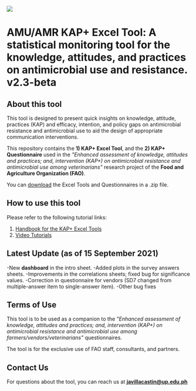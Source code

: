 ![](https://lh3.googleusercontent.com/tOEC1iCu71fTnb0patE4SWzbvfubSAlOXqbANuY9AoWUcmW6GuC5mahllpajf7NSrzDhtMteSvNPMoIl8nKrEhWPbsDJkDuIbukWfDlMrrEbx-KarhaxNSxssrWMSD9MhtDa0P8ICaX7WGhY2BZOzlT1V-QWiECp1YXTOdA3GDsyXxY0VFa-18FcmWn3lZvoB9JYhlmnDE-0QWV_I0ONsa7-Q9IOsb42nIARpHoQujM6mRgabS_gGBJxf6Ybg-WNPRRbyYhE_tSkOAejz-WKQ9TyPo6dFSl42HX03RZcInYEQQ_UlHaqu_kif5NymnIA-WsFvWnmgTp34m3Hh-glYx4UudIDRvbu-__LRcEWRZqombNAN1FvFJxzCD3jpxY_ZI57SVj-CY6Hkepcw9QcBLqCM3cRJX-1WZ_1DPg12y8koJPt55XP2il5Oe84rIu-MINz0rIp-ZJcLJ2wHMFSyE-_BuvvOodNhfLutpKqdawvJUOLFz3bhExKupLBo6KOc4fk8OeMNRZ_VXnODXwspKvEUY38M57YeHTuXqW7ngyGcDGzOrJ8Z7pkDXGwPBz240RJA7EKhWtID-gJ98ltosUviQcxqNrd73YwApeKZjXRpwzMPgWdiK5OqIXlt9Mroync5pcyISK5KUGw-zkWlt-CEyJXk1oDAGL3An-KIRbjZOixRmWV9ntKA5Dr7_uhDPJYFA2SQUA4LHrCBotKLchF=w330-h220-no?authuser=0)

# AMU/AMR KAP+ Excel Tool: A statistical monitoring tool for the 	knowledge, attitudes, and practices on antimicrobial use and resistance. v2.3-beta 

## About this tool

This tool is designed to present quick insights on knowledge, attitude, practices (KAP) and efficacy, intention, and policy gaps on antimicrobial resistance and antimicrobial use to aid the design of appropriate communication interventions. 

This repository contains the **1) KAP+ Excel Tool**, and the **2) KAP+ Questionnaire** used in the *"Enhanced assessment of knowledge, attitudes and practices; and, intervention (KAP+) on antimicrobial resistance and antimicrobial use among veterinarians"* research project of the **Food and Agriculture Organization (FAO)**.

You can [download](https://codeload.github.com/JNAVillacastin/AMU-AMR-KAP-Excel-Tool-/zip/master) the Excel Tools and Questionnaires in a .zip file. 

## How to use this tool

Please refer to the following tutorial links: 

1. [Handbook for the KAP+ Excel Tools](https://jnavillacastin.github.io/AMU-AMR-KAP-Tool-Tutorial/)
2. [Video Tutorials](https://youtube.com/playlist?list=PLEiFamXMWPlZ_mTKf62Jfn_VdVryLcN3t)

## Latest Update (as of 15 September 2021)
-New **dashboard** in the intro sheet.
-Added plots in the survey answers sheets.
-Improvements in the correlations sheets; fixed bug for significance values. 
-Correction in questionnaire for vendors (SD7 changed from multiple-answer item to single-answer item).
-Other bug fixes

## Terms of Use

This tool is to be used as a companion to the *"Enhanced assessment of knowledge, attitudes and practices; and, intervention (KAP+) on antimicrobial resistance and antimicrobial use among farmers/vendors/veterinarians"* questionnaires. 

The tool is for the exclusive use of FAO staff, consultants, and partners. 

## Contact Us

For questions about the tool, you can reach us at **javillacastin@up.edu.ph** 

